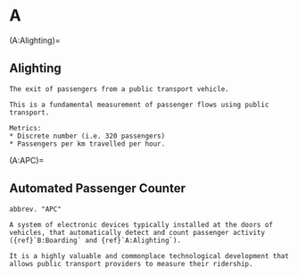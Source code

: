 # A

(A:Alighting)=

## Alighting

```{tabbed} Definition
The exit of passengers from a public transport vehicle.

This is a fundamental measurement of passenger flows using public transport.

```

```{tabbed} Application
Metrics:
* Discrete number (i.e. 320 passengers)
* Passengers per km travelled per hour.
```

(A:APC)=

## Automated Passenger Counter

```{tabbed} Definition
abbrev. "APC"

A system of electronic devices typically installed at the doors of vehicles, that automatically detect and count passenger activity ({ref}`B:Boarding` and {ref}`A:Alighting`).

It is a highly valuable and commonplace technological development that allows public transport providers to measure their ridership.

```
